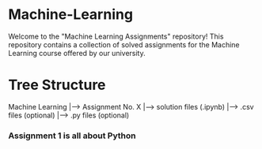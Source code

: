 # Machine-Learning
Welcome to the "Machine Learning Assignments" repository! This repository contains a collection of solved assignments for the Machine Learning course offered by our university. 

# Tree Structure
Machine Learning
  |--> Assignment No. X
    |--> solution files (.ipynb)
    |--> .csv files (optional)
    |--> .py files  (optional)

### Assignment 1 is all about Python
      
